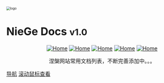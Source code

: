 <!-- _coverpage.md -->
<div style=""><img src="https://cdn.jsdelivr.net/gh/love2wind/cloudimg/img/82fcaac7cfe71eb9e99d606d6b7a3f22.png" alt="logo" style="zoom:60%;margin:60px auto 20px auto;algin:center;display:block;" /></div>

# NieGe Docs <small>v1.0</small>

<!--<h1 style="text-align:center;margin:15px auto;display: block;">NieGe Docs <small>v1.0</small></h1>-->

<div style="text-align:center;"><a href='https://love2wind.cn/'><img src="https://img.shields.io/badge/Copyright-love2wind-blueviolet?style=flat" referrerpolicy="no-referrer" alt="Home"></a> <a href='https://docsify.js.org/'><img src="https://img.shields.io/badge/build-docsify-blue?style=flat" referrerpolicy="no-referrer" alt="Home"></a> <a href='https://github.com/'><img src="https://img.shields.io/badge/Power-Github-success?style=flat" referrerpolicy="no-referrer" alt="Home"></a> <a href='https://vercel.com/'><img src="https://img.shields.io/badge/Release-Vercel-9cf?style=flat" referrerpolicy="no-referrer" alt="Home"></a> <a href='https://docsify.js.org/#/zh-cn/themes/'><img src="https://img.shields.io/badge/Theme-Vue&Dark-orange?style=flat" referrerpolicy="no-referrer" alt="Home"></a></div>

<p class="warn" style="text-align:center;" id="jinrishici-sentence">涅槃网站常用文档列表，不断完善添加中。。。</p>





[导航](nav/site.md)
[滚动鼠标查看](#introduction)

